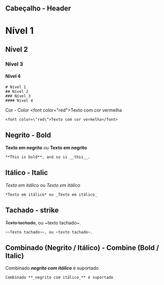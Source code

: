 ## Cabeçalho - Header
# Nível 1
## Nível 2
### Nível 3
#### Nível 4
```
# Nível 1
## Nível 2
### Nível 3
#### Nível 4
```

Cor - Color
<font color=\"red\">Texto com cor vermelha</font>
```
<font color=\"red\">Texto com cor vermelha</font>
```

## Negrito - Bold
**Texto em negrito** ou __Texto em negrito__
```
**This is bold**, and so is __this__.
```
## Itálico - Italic
*Texto em itálico* ou _Texto em itálico_
```
*Texto em itálico* ou _Texto em itálico_
```
## Tachado - strike
~~Texto tachado~~, ou ~texto tachado~.
```
~~Texto tachado~~, ou ~texto tachado~.
```
## Combinado (Negrito / Itálico) - Combine (Bold / Italic)
Combinado **_negrito com itálico_** é suportado
```
Combinado **_negrito com itálico_** é suportado
```
